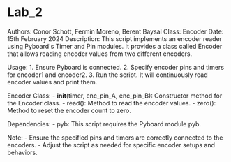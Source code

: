 # Lab_2

Authors: Conor Schott, Fermin Moreno, Berent Baysal
Class: Encoder
Date: 15th February 2024
Description:
    This script implements an encoder reader using Pyboard's Timer and Pin modules.
    It provides a class called Encoder that allows reading encoder values from two different encoders.

Usage:
    1. Ensure Pyboard is connected.
    2. Specify encoder pins and timers for encoder1 and encoder2.
    3. Run the script. It will continuously read encoder values and print them.

Encoder Class:
    - __init__(timer, enc_pin_A, enc_pin_B): Constructor method for the Encoder class.
    - read(): Method to read the encoder values.
    - zero(): Method to reset the encoder count to zero.

Dependencies:
    - pyb: This script requires the Pyboard module pyb.

Note:
    - Ensure the specified pins and timers are correctly connected to the encoders.
    - Adjust the script as needed for specific encoder setups and behaviors.
